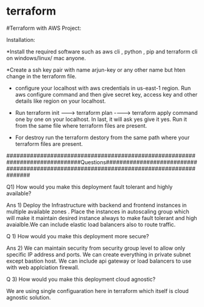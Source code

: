 # terraform

#Terraform with AWS Project:

Installation:

*Install the required software such as aws cli , python , pip and terraform cli on windows/linux/ mac anyone.

*Create a ssh key pair with name arjun-key or any other name but hten change in the terraform file.

* configure your localhost with aws credentials in us-east-1 region. Run aws configure command and then give secret key, access key and other details like region on your localhost.

* Run terraform init ---> terraform plan ----> terraform apply command one by one on your localhost. In last, it will ask yes give it yes. Run it from the same file where terraform files are present.

* For destroy run the terraform destory from the same path where your terraform files are present.

##############################################################################Questions##########################################################################################

Q1) How would you make this deployment fault tolerant and highly available?

Ans 1) Deploy the Infrastructure with backend and frontend instances in multiple available zones . Place the instances in autoscaling group which will make it maintain desired instance always to make fault tolerant and high avaialble.We can include elastic load balancers also to route traffic.

Q 1) How would you make this deployment more secure? 

Ans 2) We can maintain security from security group level to allow only specific IP address and ports. We can create everything in private subnet except bastion host. We can include api gateway or load balancers to use with web applciation firewall.

Q 3) How would you make this deployment cloud agnostic?

We are using single configuaration here in terraform which itself is cloud agnostic solution.


